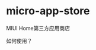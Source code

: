 # micro-app-store
MIUI Home第三方应用商店

如何使用？

```git clone https://github.com/mozi1924/micro-app-store.git
```

```pip install -r requirements.txt
```

```python app.py
```
